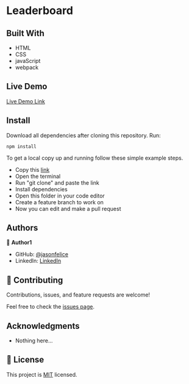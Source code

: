 # Leaderboard

## Built With

- HTML
- CSS
- javaScript
- webpack

## Live Demo
[Live Demo Link](https://jasonfelice.github.io/Leaderboard/)

## Install

Download all dependencies after cloning this repository. Run:
```
npm install
```

To get a local copy up and running follow these simple example steps.
- Copy this [link](https://github.com/jasonfelice/Leaderboard)
- Open the terminal
- Run "git clone" and paste the link
- Install dependencies 
- Open this folder in your code editor
- Create a feature branch to work on
- Now you can edit and make a pull request

## Authors

👤 **Author1**

- GitHub: [@jasonfelice](https://github.com/jasonfelice)
- LinkedIn: [LinkedIn](https://www.linkedin.com/in/jason-felice-11a5a622b/)

## 🤝 Contributing

Contributions, issues, and feature requests are welcome!

Feel free to check the [issues page](../../issues/).

## Acknowledgments
- Nothing here...

## 📝 License

This project is [MIT](./MIT.md) licensed.